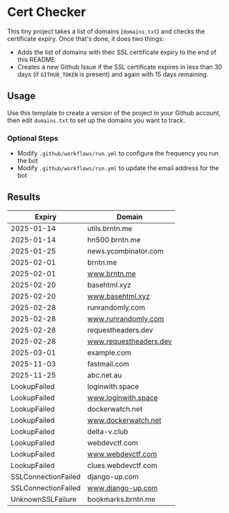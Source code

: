 # Cert Checker

This tiny project takes a list of domains (`domains.txt`) and checks the certificate expiry. Once that's done, it does two things:

- Adds the list of domains with their SSL certificate expiry to the end of this README
- Creates a new Github Issue if the SSL certificate expires in less than 30 days (if `GITHUB_TOKEN` is present) and again with 15 days remaining.


## Usage

Use this template to create a version of the project in your Github account, then edit `domains.txt` to set up the domains you want to track.


### Optional Steps

- Modify `.github/workflows/run.yml` to configure the frequency you run the bot
- Modify `.github/workflows/run.yml` to update the email address for the bot

## Results

| Expiry    | Domain   |
|-----------|----------|
| 2025-01-14 | utils.brntn.me |
| 2025-01-14 | hn500.brntn.me |
| 2025-01-25 | news.ycombinator.com |
| 2025-02-01 | brntn.me |
| 2025-02-01 | www.brntn.me |
| 2025-02-20 | basehtml.xyz |
| 2025-02-20 | www.basehtml.xyz |
| 2025-02-28 | runrandomly.com |
| 2025-02-28 | www.runrandomly.com |
| 2025-02-28 | requestheaders.dev |
| 2025-02-28 | www.requestheaders.dev |
| 2025-03-01 | example.com |
| 2025-11-03 | fastmail.com |
| 2025-11-25 | abc.net.au |
| LookupFailed | loginwith.space |
| LookupFailed | www.loginwith.space |
| LookupFailed | dockerwatch.net |
| LookupFailed | www.dockerwatch.net |
| LookupFailed | delta-v.club |
| LookupFailed | webdevctf.com |
| LookupFailed | www.webdevctf.com |
| LookupFailed | clues.webdevctf.com |
| SSLConnectionFailed | django-up.com |
| SSLConnectionFailed | www.django-up.com |
| UnknownSSLFailure | bookmarks.brntn.me |
